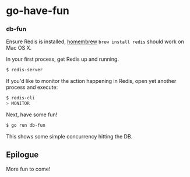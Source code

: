 # go-have-fun

### db-fun

Ensure Redis is installed, [homembrew](http://mxcl.github.io/homebrew/) `brew install redis` should work on Mac OS X.

In your first process, get Redis up and running.

```bash
$ redis-server
```

If you'd like to monitor the action happening in Redis, open yet another process and execute:

```bash
$ redis-cli
> MONITOR
```

Next, have some fun!

```bash
$ go run db-fun
```
This shows some simple concurrency hitting the DB.

## Epilogue

More fun to come!